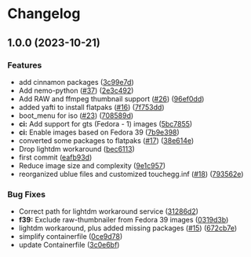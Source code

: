 # Changelog

## 1.0.0 (2023-10-21)


### Features

* add cinnamon packages ([3c99e7d](https://github.com/EyeCantCU/cinnamon/commit/3c99e7d987951cf10122f32f14abf38c827a71e4))
* Add nemo-python ([#37](https://github.com/EyeCantCU/cinnamon/issues/37)) ([2e3c492](https://github.com/EyeCantCU/cinnamon/commit/2e3c49223b6e2b58c85a00848463fda46be09ea0))
* Add RAW and ffmpeg thumbnail support ([#26](https://github.com/EyeCantCU/cinnamon/issues/26)) ([96ef0dd](https://github.com/EyeCantCU/cinnamon/commit/96ef0dd661c5eb51ecbf85153307c24a7c38fd53))
* added yafti to install flatpaks ([#16](https://github.com/EyeCantCU/cinnamon/issues/16)) ([7f753dd](https://github.com/EyeCantCU/cinnamon/commit/7f753dd9e029d60d466ea7eff0a01708bbf89a60))
* boot_menu for iso ([#23](https://github.com/EyeCantCU/cinnamon/issues/23)) ([708589d](https://github.com/EyeCantCU/cinnamon/commit/708589d6e02ad7131351eabdb3d8063618266ca9))
* **ci:** Add support for gts (Fedora - 1) images ([5bc7855](https://github.com/EyeCantCU/cinnamon/commit/5bc78551b0b296736fff0128d38a1201420005ef))
* **ci:** Enable images based on Fedora 39 ([7b9e398](https://github.com/EyeCantCU/cinnamon/commit/7b9e39857854752785b2593dcf3449dd718fcfb6))
* converted some packages to flatpaks ([#17](https://github.com/EyeCantCU/cinnamon/issues/17)) ([38e614e](https://github.com/EyeCantCU/cinnamon/commit/38e614ebac0f06a2d971fc80a3deb7dbcd994f4e))
* Drop lightdm workaround ([bec6113](https://github.com/EyeCantCU/cinnamon/commit/bec6113cb6539223c6addae7f166fe4f7cee169d))
* first commit ([eafb93d](https://github.com/EyeCantCU/cinnamon/commit/eafb93dd2dda68f90c56be03d79ace848b7b6255))
* Reduce image size and complexity ([9e1c957](https://github.com/EyeCantCU/cinnamon/commit/9e1c9576e60572e467fb0ba9bf054a3a64a19190))
* reorganized ublue files and customized touchegg.inf ([#18](https://github.com/EyeCantCU/cinnamon/issues/18)) ([793562e](https://github.com/EyeCantCU/cinnamon/commit/793562e89a97796b186d9a92b00561af38430cff))


### Bug Fixes

* Correct path for lightdm workaround service ([31286d2](https://github.com/EyeCantCU/cinnamon/commit/31286d2ddc8270d98fdb79d821b7a2ba5f7ae37e))
* **f39:** Exclude raw-thumbnailer from Fedora 39 images ([0319d3b](https://github.com/EyeCantCU/cinnamon/commit/0319d3b579286b3252844ed231123d8409e3d57d))
* lightdm workaround, plus added missing packages ([#15](https://github.com/EyeCantCU/cinnamon/issues/15)) ([672cb7e](https://github.com/EyeCantCU/cinnamon/commit/672cb7e9c7e4c9ce1ab6e7b34532bfef38727bad))
* simplify containerfile ([0ce9d78](https://github.com/EyeCantCU/cinnamon/commit/0ce9d7856c96b03a465d079d7aa3415320ea0a76))
* update Containerfile ([3c0e6bf](https://github.com/EyeCantCU/cinnamon/commit/3c0e6bfa3c5495428e162bb75a256898b5425edc))
